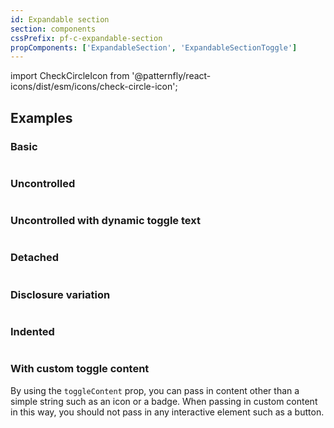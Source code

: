 ```yaml
---
id: Expandable section
section: components
cssPrefix: pf-c-expandable-section
propComponents: ['ExpandableSection', 'ExpandableSectionToggle']
---
```


import CheckCircleIcon from '@patternfly/react-icons/dist/esm/icons/check-circle-icon';

## Examples

### Basic

```ts file="ExpandableSectionBasic.tsx"
```

### Uncontrolled

```ts file="ExpandableSectionUncontrolled.tsx"
```

### Uncontrolled with dynamic toggle text

```ts file="ExpandableSectionUncontrolledDynamicToggleText.tsx"
```

### Detached

```ts file="ExpandableSectionDetached.tsx"
```

### Disclosure variation

```ts file="ExpandableSectionDisclosure.tsx"
```

### Indented

```ts file="ExpandableSectionIndented.tsx"
```

### With custom toggle content

By using the `toggleContent` prop, you can pass in content other than a simple string such as an icon or a badge. When passing in custom content in this way, you should not pass in any interactive element such as a button.

```ts file="ExpandableSectionCustomToggle.tsx"
```
